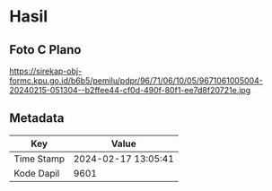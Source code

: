 # Hasil

## Foto C Plano

https://sirekap-obj-formc.kpu.go.id/b6b5/pemilu/pdpr/96/71/06/10/05/9671061005004-20240215-051304--b2ffee44-cf0d-490f-80f1-ee7d8f20721e.jpg


## Metadata

| Key        | Value               |
| ---------- | ------------------- |
| Time Stamp | 2024-02-17 13:05:41 |
| Kode Dapil | 9601                |



